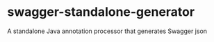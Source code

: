 swagger-standalone-generator
============================

A standalone Java annotation processor that generates Swagger json
